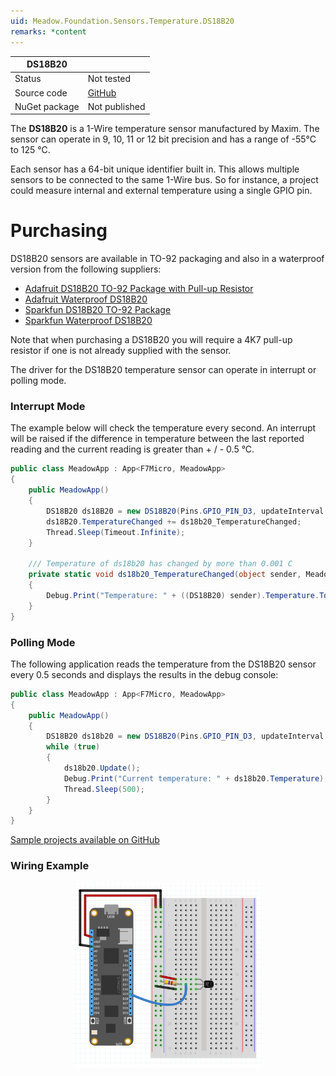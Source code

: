 ```yaml
---
uid: Meadow.Foundation.Sensors.Temperature.DS18B20
remarks: *content
---
```


| DS18B20       |               |
|---------------|---------------|
| Status        | Not tested    |
| Source code   | [GitHub](https://github.com/WildernessLabs/Meadow.Foundation/tree/master/Source/Meadow.Foundation.Peripherals/Sensors.Temperature.DS18B20) |
| NuGet package | Not published |

The **DS18B20** is a 1-Wire temperature sensor manufactured by Maxim.  The sensor can operate in 9, 10, 11 or 12 bit precision and has a range of -55&deg;C to 125 &deg;C.

Each sensor has a 64-bit unique identifier built in.  This allows multiple sensors to be connected to the same 1-Wire bus.  So for instance, a project could measure internal and external temperature using a single GPIO pin.

# Purchasing

DS18B20 sensors are available in TO-92 packaging and also in a waterproof version from the following suppliers:

* [Adafruit DS18B20 TO-92 Package with Pull-up Resistor](https://www.adafruit.com/product/374)
* [Adafruit Waterproof DS18B20](https://www.adafruit.com/product/381)
* [Sparkfun DS18B20 TO-92 Package](https://www.sparkfun.com/products/245)
* [Sparkfun Waterproof DS18B20](https://www.sparkfun.com/products/11050)

Note that when purchasing a DS18B20 you will require a 4K7 pull-up resistor if one is not already supplied with the sensor.

The driver for the DS18B20 temperature sensor can operate in interrupt or polling mode.

### Interrupt Mode

The example below will check the temperature every second.  An interrupt will be raised if the difference in temperature between the last reported reading and the current reading is greater than + / - 0.5 &deg;C.

```csharp
public class MeadowApp : App<F7Micro, MeadowApp>
{
    public MeadowApp()
    {
        DS18B20 ds18B20 = new DS18B20(Pins.GPIO_PIN_D3, updateInterval: 1000, temperatureChangeNotificationThreshold: 0.5F);
        ds18B20.TemperatureChanged += ds18b20_TemperatureChanged;
        Thread.Sleep(Timeout.Infinite);
    }

    /// Temperature of ds18b20 has changed by more than 0.001 C
    private static void ds18b20_TemperatureChanged(object sender, Meadow.Foundation.Sensors.SensorFloatEventArgs e)
    {
        Debug.Print("Temperature: " + ((DS18B20) sender).Temperature.ToString("F2"));
    }
}
```

### Polling Mode

The following application reads the temperature from the DS18B20 sensor every 0.5 seconds and displays the results in the debug console:

```csharp
public class MeadowApp : App<F7Micro, MeadowApp>
{
    public MeadowApp()
    {
        DS18B20 ds18b20 = new DS18B20(Pins.GPIO_PIN_D3, updateInterval: 0);
        while (true)
        {
            ds18b20.Update();
            Debug.Print("Current temperature: " + ds18b20.Temperature);
            Thread.Sleep(500);
        }
    }
}
```

[Sample projects available on GitHub](https://github.com/WildernessLabs/Meadow.Foundation/tree/master/Source/Meadow.Foundation.Peripherals/Sensors.Temperature.DS18B20/Samples/) 

### Wiring Example

<img src="../../API_Assets/Meadow.Foundation.Sensors.Temperature.DS18B20/DS18B20.svg" 
    style="width: 60%; display: block; margin-left: auto; margin-right: auto;" />